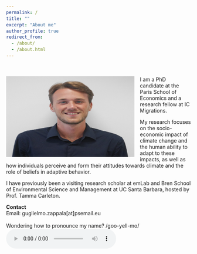 ```yaml
---
permalink: /
title: ""
excerpt: "About me"
author_profile: true
redirect_from: 
  - /about/
  - /about.html
---
```

<br />
<!-- <img src=https://github.com/guglielmozappala/guglielmozappala.github.io/tree/master/images/photo.png style="width:540px;height:600px;"> -->
<br />
<!--![github small](/images/photo.png) -->
<img src="/images/photo.png" alt="drawing" width="350" height="220" style="float: left; padding-right:15px"/> I am a PhD candidate at the Paris School of Economics and a research fellow at IC Migrations. <br>

My research focuses on the socio-economic impact of climate change and the human ability to adapt to these impacts, as well as how individuals perceive and form their attitudes towards climate and the role of beliefs in adaptive behavior. <br>

I have previously been a visiting research scholar at emLab and Bren School of Environmental Science and Management at UC Santa Barbara, hosted by Prof. Tamma Carleton. <br>

**Contact** <br>
Email: guglielmo.zappala[at]psemail.eu 
\
\
Wondering how to pronounce my name? /goo-yell-mo/
<audio controls> <source src=" https://github.com/guglielmozappala/guglielmozappala.github.io/blob/master/files/name.m4a?raw=true" type="audio/ogg"></audio>
